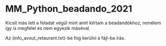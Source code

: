 # MM_Python_beadando_2021

Kicsit más lett a feladat végül mint amit kiírtam a beadandókhoz, remélem így is megfelel és nem egyezik máséval.

Az (info_avout_retaurant.txt)-be fog kerülni a fájl-ba írás.
